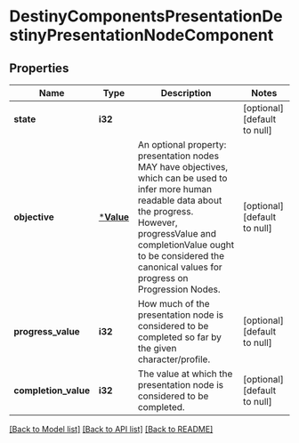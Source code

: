 # DestinyComponentsPresentationDestinyPresentationNodeComponent

## Properties
Name | Type | Description | Notes
------------ | ------------- | ------------- | -------------
**state** | **i32** |  | [optional] [default to null]
**objective** | [***Value**](Value.md) | An optional property: presentation nodes MAY have objectives, which can be used to infer more human readable data about the progress. However, progressValue and completionValue ought to be considered the canonical values for progress on Progression Nodes. | [optional] [default to null]
**progress_value** | **i32** | How much of the presentation node is considered to be completed so far by the given character/profile. | [optional] [default to null]
**completion_value** | **i32** | The value at which the presentation node is considered to be completed. | [optional] [default to null]

[[Back to Model list]](../README.md#documentation-for-models) [[Back to API list]](../README.md#documentation-for-api-endpoints) [[Back to README]](../README.md)


